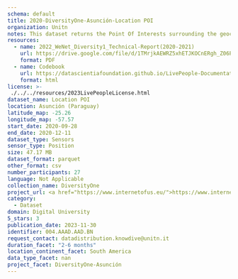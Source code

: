 ```yaml
---
schema: default
title: 2020-DiversityOne-Asunción-Location POI
organization: Unitn
notes: This dataset returns the Point Of Interests surrounding the geocoordinates of where the phone is located. POI extracted every 5 minutes. It is part of Wenet Diversity 1 data collection, which contains data about the everyday life activities of students coming from 8 different universities located in China, Denmark, India, Italy, Mexico, Mongolia, Paraguay and UK. The data were collected via questionnaires, data coming from 27 smartphone sensors associated to thousand self-reported annotations over a period of 4 weeks.
resources:
  - name: 2022_WeNet_Diversity1_Technical-Report(2020-2021)
    url: https://drive.google.com/file/d/1TMrjkAEWRZ5xhETJKOCnERgh_Z06PO2E/view?usp=drive_link
    format: PDF
  - name: Codebook
    url: https://datascientiafoundation.github.io/LivePeople-Documentation/codebooks/2020_DV1_Asuncion_location_poi.html
    format: html
license: >-
 ./../../resources/2023LivePeopleLicense.html
dataset_name: Location POI
location: Asunción (Paraguay)
latitude_map: -25.26
longitude_map: -57.57
start_date: 2020-09-28
end_date: 2020-12-11
dataset_type: Sensors
sensor_type: Position
size: 47.17 MB
dataset_format: parquet
other_format: csv
number_participants: 27
language: Not Applicable
collection_name: DiversityOne
project_url: <a href="https://www.internetofus.eu/">https://www.internetofus.eu/</a>
category: 
  - Dataset
domain: Digital University
5_stars: 3
publication_date: 2023-11-30
identifier: 004.AAAD.AAD.BN
request_contact: datadistribution.knowdive@unitn.it
duration_facet: "2-6 months"
location_continent_facet: South America
data_type_facet: nan
project_facet: DiversityOne-Asunción
---
```

